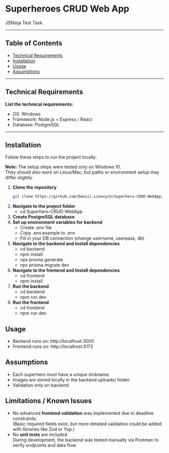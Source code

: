 # Superheroes CRUD Web App

JSNinja Test Task.

---

## Table of Contents

- [Technical Requirements](#technical-requirements)  
- [Installation](#installation)
- [Usage](#usage)
- [Assumptions](#assumptions)  

---

## Technical Requirements

**List the technical requirements:**
  - OS: Windows
  - Framework: Node.js + Express / React   
  - Database: PostgreSQL   

---

## Installation

Follow these steps to run the project locally:

**Note:** The setup steps were tested only on Windows 10.  
They should also work on Linux/Mac, but paths or environment setup may differ slightly.

1. **Clone the repository**
   ```bash
   git clone https://github.com/Daniil-Linevych/Superhero-CRUD-WebApp.git
2. **Navigate to the project folder**
    - cd Superhero-CRUD-WebApp
3. **Create PostgreSQL database**
4. **Set up environment variables for backend**
    - Create .env file
    - Copy .env.example to .env
    - Fill in your DB connection (change username, userpass, db)
5. **Navigate to the backend and Install dependencies**
    - cd backend
    - npm install
    - npx prisma generate
    - npx prisma migrate dev
6. **Navigate to the frontend and Install dependencies**
    - cd frontend
    - npm install
7. **Run the backend**
    - cd backend
    - npm run dev
8. **Run the frontend**
    - cd frontend
    - npm run dev

## Usage

 - Backend runs on: http://localhost:3000
 - Frontend runs on: http://localhost:5173

## Assumptions
 - Each superhero must have a unique nickname.
 - Images are stored locally in the backend uploads/ folder.
 - Validation only on backend

## Limitations / Known Issues
- No advanced **frontend validation** was implemented due to deadline constraints.  
  (Basic required fields exist, but more detailed validation could be added with libraries like Zod or Yup.)  
- No **unit tests** are included.  
  During development, the backend was tested manually via Postman to verify endpoints and data flow.  
